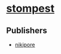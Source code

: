 # [stompest](https://pypi.org/project/stompest)



## Publishers
- [nikipore](https://pypi.org/user/nikipore)

